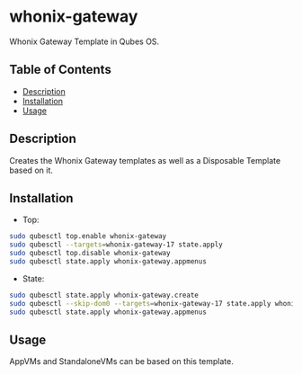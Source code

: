 # whonix-gateway

Whonix Gateway Template in Qubes OS.

## Table of Contents

*   [Description](#description)
*   [Installation](#installation)
*   [Usage](#usage)

## Description

Creates the Whonix Gateway templates as well as a Disposable Template based on
it.

## Installation

*   Top:

```sh
sudo qubesctl top.enable whonix-gateway
sudo qubesctl --targets=whonix-gateway-17 state.apply
sudo qubesctl top.disable whonix-gateway
sudo qubesctl state.apply whonix-gateway.appmenus
```

*   State:

<!-- pkg:begin:post-install -->

```sh
sudo qubesctl state.apply whonix-gateway.create
sudo qubesctl --skip-dom0 --targets=whonix-gateway-17 state.apply whonix-gateway.install
sudo qubesctl state.apply whonix-gateway.appmenus
```

<!-- pkg:end:post-install -->

## Usage

AppVMs and StandaloneVMs can be based on this template.
